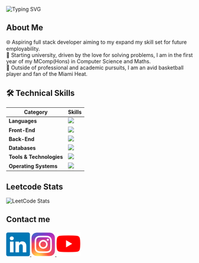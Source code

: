 ![Typing SVG](https://readme-typing-svg.demolab.com/?lines=Hi+there+it's,+Alan+Gruszkiewicz;Undergraduate+Student)

## About Me

🌐 Aspiring full stack developer aiming to my expand my skill set for future employability.  
🏫 Starting university, driven by the love for solving problems, I am in the first year of my MComp(Hons) in Computer Science and Maths.  
🏀 Outside of professional and academic pursuits, I am an avid basketball player and fan of the Miami Heat.

<h2>🛠️ Technical Skills</h2>

<table>
  <thead>
    <tr>
      <th>Category</th>
      <th>Skills</th>
    </tr>
  </thead>
  <tbody>
    <tr>
      <td><strong>Languages</strong></td>
      <td>
        <img src="https://skillicons.dev/icons?i=py,haskell,js,ts,java,php,latex,matlab"/>
      </td>
    </tr>
    <tr>
      <td><strong>Front-End</strong></td>
      <td>
        <img src="https://skillicons.dev/icons?i=html,css,tailwind,nextjs,react,threejs,d3"/>
      </td>
    </tr>
    <tr>
      <td><strong>Back-End</strong></td>
      <td>
        <img src="https://skillicons.dev/icons?i=nodejs"/>
      </td>
    </tr>
    <tr>
      <td><strong>Databases</strong></td>
      <td>
        <img src="https://skillicons.dev/icons?i=mongodb,mysql,sqlite,postgres,regex"/>
      </td>
    </tr>
    <tr>
      <td><strong>Tools & Technologies</strong></td>
      <td>
        <img src="https://skillicons.dev/icons?i=aws,vscode,figma,obsidian,github"/>
      </td>
    </tr>
    <tr>
      <td><strong>Operating Systems</strong></td>
      <td>
        <img src="https://skillicons.dev/icons?i=windows,linux,arch"/>
      </td>
    </tr>
  </tbody>
</table>

<h2>Leetcode Stats</h2>

![LeetCode Stats](https://leetcard.jacoblin.cool/23agruszkiewicz?theme=dark&font=Baloo%202&ext=activity&animation=false)

<h2>Contact me</h2>

<h3>
  <a href="https://www.linkedin.com/in/alan-gruszkiewicz" target="_blank">
    <img src="https://raw.githubusercontent.com/CLorant/readme-social-icons/main/large/filled/linkedin.svg">
  </a>
  <a href="https://www.instagram.com/alan.g_.04" target="_blank">
    <img src="https://raw.githubusercontent.com/CLorant/readme-social-icons/main/large/filled/instagram.svg">
  </a>
  <a href="https://www.youtube.com/channel/UCLS4P1OFWHkd3EJ2bzMNQ5Q" target="_blank">
    <img src="https://raw.githubusercontent.com/CLorant/readme-social-icons/main/large/filled/youtube.svg">
  </a>
  <!--
  <a href="https://www.linkedin.com/in/alan-gruszkiewicz" target="_blank">
    <img src="https://raw.githubusercontent.com/CLorant/readme-social-icons/main/large/filled/whatsapp.svg">
  </a>
  <a href="https://discord.com/users/476739948930793482" target="_blank">
    <img src="https://raw.githubusercontent.com/CLorant/readme-social-icons/main/large/filled/discord.svg">
  </a>
  -->
</h3>

<!--
PROJECTS:

-FEATURED
-CURRENT
-->
